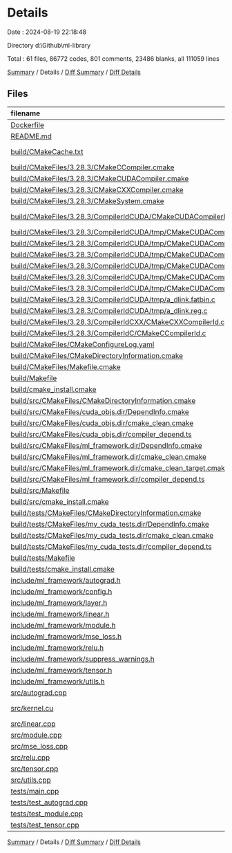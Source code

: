 # Details

Date : 2024-08-19 22:18:48

Directory d:\\Github\\ml-library

Total : 61 files,  86772 codes, 801 comments, 23486 blanks, all 111059 lines

[Summary](results.md) / Details / [Diff Summary](diff.md) / [Diff Details](diff-details.md)

## Files
| filename | language | code | comment | blank | total |
| :--- | :--- | ---: | ---: | ---: | ---: |
| [Dockerfile](/Dockerfile) | Docker | 17 | 24 | 10 | 51 |
| [README.md](/README.md) | Markdown | 7 | 0 | 1 | 8 |
| [build/CMakeCache.txt](/build/CMakeCache.txt) | CMake Cache | 636 | 0 | 148 | 784 |
| [build/CMakeFiles/3.28.3/CMakeCCompiler.cmake](/build/CMakeFiles/3.28.3/CMakeCCompiler.cmake) | CMake | 57 | 0 | 18 | 75 |
| [build/CMakeFiles/3.28.3/CMakeCUDACompiler.cmake](/build/CMakeFiles/3.28.3/CMakeCUDACompiler.cmake) | CMake | 60 | 0 | 17 | 77 |
| [build/CMakeFiles/3.28.3/CMakeCXXCompiler.cmake](/build/CMakeFiles/3.28.3/CMakeCXXCompiler.cmake) | CMake | 66 | 0 | 20 | 86 |
| [build/CMakeFiles/3.28.3/CMakeSystem.cmake](/build/CMakeFiles/3.28.3/CMakeSystem.cmake) | CMake | 10 | 0 | 6 | 16 |
| [build/CMakeFiles/3.28.3/CompilerIdCUDA/CMakeCUDACompilerId.cu](/build/CMakeFiles/3.28.3/CompilerIdCUDA/CMakeCUDACompilerId.cu) | CUDA C++ | 337 | 28 | 104 | 469 |
| [build/CMakeFiles/3.28.3/CompilerIdCUDA/tmp/CMakeCUDACompilerId.cpp1.ii](/build/CMakeFiles/3.28.3/CompilerIdCUDA/tmp/CMakeCUDACompilerId.cpp1.ii) | C++ | 23,626 | 0 | 11,471 | 35,097 |
| [build/CMakeFiles/3.28.3/CompilerIdCUDA/tmp/CMakeCUDACompilerId.cpp4.ii](/build/CMakeFiles/3.28.3/CompilerIdCUDA/tmp/CMakeCUDACompilerId.cpp4.ii) | C++ | 22,352 | 0 | 10,832 | 33,184 |
| [build/CMakeFiles/3.28.3/CompilerIdCUDA/tmp/CMakeCUDACompilerId.cudafe1.c](/build/CMakeFiles/3.28.3/CompilerIdCUDA/tmp/CMakeCUDACompilerId.cudafe1.c) | C | 27 | 0 | 9 | 36 |
| [build/CMakeFiles/3.28.3/CompilerIdCUDA/tmp/CMakeCUDACompilerId.cudafe1.cpp](/build/CMakeFiles/3.28.3/CompilerIdCUDA/tmp/CMakeCUDACompilerId.cudafe1.cpp) | C++ | 35,353 | 0 | 4 | 35,357 |
| [build/CMakeFiles/3.28.3/CompilerIdCUDA/tmp/CMakeCUDACompilerId.cudafe1.stub.c](/build/CMakeFiles/3.28.3/CompilerIdCUDA/tmp/CMakeCUDACompilerId.cudafe1.stub.c) | C | 14 | 0 | 2 | 16 |
| [build/CMakeFiles/3.28.3/CompilerIdCUDA/tmp/CMakeCUDACompilerId.fatbin.c](/build/CMakeFiles/3.28.3/CompilerIdCUDA/tmp/CMakeCUDACompilerId.fatbin.c) | C | 60 | 0 | 1 | 61 |
| [build/CMakeFiles/3.28.3/CompilerIdCUDA/tmp/a_dlink.fatbin.c](/build/CMakeFiles/3.28.3/CompilerIdCUDA/tmp/a_dlink.fatbin.c) | C | 55 | 0 | 1 | 56 |
| [build/CMakeFiles/3.28.3/CompilerIdCUDA/tmp/a_dlink.reg.c](/build/CMakeFiles/3.28.3/CompilerIdCUDA/tmp/a_dlink.reg.c) | C | 1 | 0 | 1 | 2 |
| [build/CMakeFiles/3.28.3/CompilerIdCXX/CMakeCXXCompilerId.cpp](/build/CMakeFiles/3.28.3/CompilerIdCXX/CMakeCXXCompilerId.cpp) | C++ | 659 | 63 | 148 | 870 |
| [build/CMakeFiles/3.28.3/CompilerIdC/CMakeCCompilerId.c](/build/CMakeFiles/3.28.3/CompilerIdC/CMakeCCompilerId.c) | C | 670 | 61 | 150 | 881 |
| [build/CMakeFiles/CMakeConfigureLog.yaml](/build/CMakeFiles/CMakeConfigureLog.yaml) | YAML | 1,043 | 40 | 46 | 1,129 |
| [build/CMakeFiles/CMakeDirectoryInformation.cmake](/build/CMakeFiles/CMakeDirectoryInformation.cmake) | CMake | 12 | 0 | 5 | 17 |
| [build/CMakeFiles/Makefile.cmake](/build/CMakeFiles/Makefile.cmake) | CMake | 163 | 0 | 6 | 169 |
| [build/Makefile](/build/Makefile) | Makefile | 83 | 53 | 47 | 183 |
| [build/cmake_install.cmake](/build/cmake_install.cmake) | CMake | 51 | 0 | 11 | 62 |
| [build/src/CMakeFiles/CMakeDirectoryInformation.cmake](/build/src/CMakeFiles/CMakeDirectoryInformation.cmake) | CMake | 12 | 0 | 5 | 17 |
| [build/src/CMakeFiles/cuda_objs.dir/DependInfo.cmake](/build/src/CMakeFiles/cuda_objs.dir/DependInfo.cmake) | CMake | 17 | 0 | 7 | 24 |
| [build/src/CMakeFiles/cuda_objs.dir/cmake_clean.cmake](/build/src/CMakeFiles/cuda_objs.dir/cmake_clean.cmake) | CMake | 8 | 0 | 2 | 10 |
| [build/src/CMakeFiles/cuda_objs.dir/compiler_depend.ts](/build/src/CMakeFiles/cuda_objs.dir/compiler_depend.ts) | TypeScript | 2 | 0 | 1 | 3 |
| [build/src/CMakeFiles/ml_framework.dir/DependInfo.cmake](/build/src/CMakeFiles/ml_framework.dir/DependInfo.cmake) | CMake | 18 | 0 | 7 | 25 |
| [build/src/CMakeFiles/ml_framework.dir/cmake_clean.cmake](/build/src/CMakeFiles/ml_framework.dir/cmake_clean.cmake) | CMake | 12 | 0 | 2 | 14 |
| [build/src/CMakeFiles/ml_framework.dir/cmake_clean_target.cmake](/build/src/CMakeFiles/ml_framework.dir/cmake_clean_target.cmake) | CMake | 3 | 0 | 1 | 4 |
| [build/src/CMakeFiles/ml_framework.dir/compiler_depend.ts](/build/src/CMakeFiles/ml_framework.dir/compiler_depend.ts) | TypeScript | 2 | 0 | 1 | 3 |
| [build/src/Makefile](/build/src/Makefile) | Makefile | 134 | 56 | 62 | 252 |
| [build/src/cmake_install.cmake](/build/src/cmake_install.cmake) | CMake | 37 | 0 | 8 | 45 |
| [build/tests/CMakeFiles/CMakeDirectoryInformation.cmake](/build/tests/CMakeFiles/CMakeDirectoryInformation.cmake) | CMake | 12 | 0 | 5 | 17 |
| [build/tests/CMakeFiles/my_cuda_tests.dir/DependInfo.cmake](/build/tests/CMakeFiles/my_cuda_tests.dir/DependInfo.cmake) | CMake | 19 | 0 | 7 | 26 |
| [build/tests/CMakeFiles/my_cuda_tests.dir/cmake_clean.cmake](/build/tests/CMakeFiles/my_cuda_tests.dir/cmake_clean.cmake) | CMake | 14 | 0 | 2 | 16 |
| [build/tests/CMakeFiles/my_cuda_tests.dir/compiler_depend.ts](/build/tests/CMakeFiles/my_cuda_tests.dir/compiler_depend.ts) | TypeScript | 2 | 0 | 1 | 3 |
| [build/tests/Makefile](/build/tests/Makefile) | Makefile | 125 | 53 | 59 | 237 |
| [build/tests/cmake_install.cmake](/build/tests/cmake_install.cmake) | CMake | 37 | 0 | 8 | 45 |
| [include/ml_framework/autograd.h](/include/ml_framework/autograd.h) | C++ | 47 | 18 | 12 | 77 |
| [include/ml_framework/config.h](/include/ml_framework/config.h) | C++ | 68 | 9 | 10 | 87 |
| [include/ml_framework/layer.h](/include/ml_framework/layer.h) | C++ | 23 | 1 | 3 | 27 |
| [include/ml_framework/linear.h](/include/ml_framework/linear.h) | C++ | 23 | 5 | 4 | 32 |
| [include/ml_framework/module.h](/include/ml_framework/module.h) | C++ | 27 | 7 | 5 | 39 |
| [include/ml_framework/mse_loss.h](/include/ml_framework/mse_loss.h) | C++ | 4 | 2 | 0 | 6 |
| [include/ml_framework/relu.h](/include/ml_framework/relu.h) | C++ | 19 | 0 | 6 | 25 |
| [include/ml_framework/suppress_warnings.h](/include/ml_framework/suppress_warnings.h) | C++ | 10 | 1 | 3 | 14 |
| [include/ml_framework/tensor.h](/include/ml_framework/tensor.h) | C++ | 59 | 3 | 10 | 72 |
| [include/ml_framework/utils.h](/include/ml_framework/utils.h) | C++ | 5 | 2 | 1 | 8 |
| [src/autograd.cpp](/src/autograd.cpp) | C++ | 4 | 0 | 2 | 6 |
| [src/kernel.cu](/src/kernel.cu) | CUDA C++ | 72 | 10 | 18 | 100 |
| [src/linear.cpp](/src/linear.cpp) | C++ | 28 | 12 | 8 | 48 |
| [src/module.cpp](/src/module.cpp) | C++ | 40 | 90 | 19 | 149 |
| [src/mse_loss.cpp](/src/mse_loss.cpp) | C++ | 0 | 0 | 1 | 1 |
| [src/relu.cpp](/src/relu.cpp) | C++ | 28 | 0 | 6 | 34 |
| [src/tensor.cpp](/src/tensor.cpp) | C++ | 291 | 41 | 52 | 384 |
| [src/utils.cpp](/src/utils.cpp) | C++ | 0 | 0 | 1 | 1 |
| [tests/main.cpp](/tests/main.cpp) | C++ | 7 | 0 | 1 | 8 |
| [tests/test_autograd.cpp](/tests/test_autograd.cpp) | C++ | 0 | 0 | 1 | 1 |
| [tests/test_module.cpp](/tests/test_module.cpp) | C++ | 34 | 187 | 44 | 265 |
| [tests/test_tensor.cpp](/tests/test_tensor.cpp) | C++ | 170 | 35 | 43 | 248 |

[Summary](results.md) / Details / [Diff Summary](diff.md) / [Diff Details](diff-details.md)